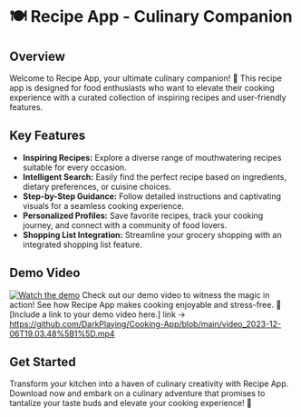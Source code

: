 # 🍽️ Recipe App - Culinary Companion

## Overview

Welcome to  Recipe App, your ultimate culinary companion! 🌟 This recipe app is designed for food enthusiasts who want to elevate their cooking experience with a curated collection of inspiring recipes and user-friendly features.

## Key Features

- **Inspiring Recipes:** Explore a diverse range of mouthwatering recipes suitable for every occasion.
- **Intelligent Search:** Easily find the perfect recipe based on ingredients, dietary preferences, or cuisine choices.
- **Step-by-Step Guidance:** Follow detailed instructions and captivating visuals for a seamless cooking experience.
- **Personalized Profiles:** Save favorite recipes, track your cooking journey, and connect with a community of food lovers.
- **Shopping List Integration:** Streamline your grocery shopping with an integrated shopping list feature.

## Demo Video
[![Watch the demo](https://img.youtube.com/vi/zpg9dwTJI2o/maxresdefault.jpg)](https://www.youtube.com/watch?v=zpg9dwTJI2o)
Check out our demo video to witness the magic in action! See how Recipe App makes cooking enjoyable and stress-free. 🎥 [Include a link to your demo video here.]
link -> https://github.com/DarkPlaying/Cooking-App/blob/main/video_2023-12-06T19.03.48%5B1%5D.mp4

## Get Started

Transform your kitchen into a haven of culinary creativity with Recipe App. Download now and embark on a culinary adventure that promises to tantalize your taste buds and elevate your cooking experience! 📲
